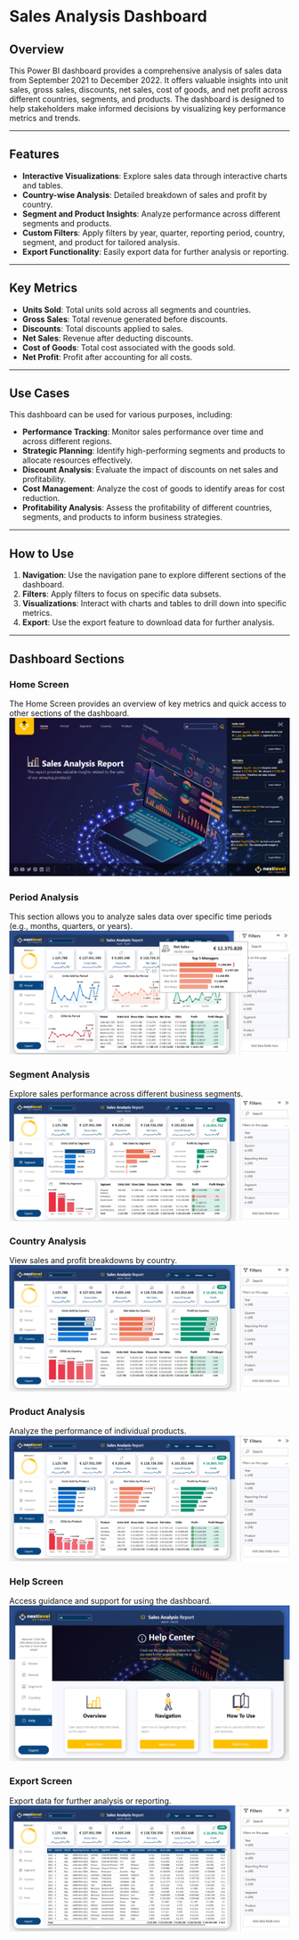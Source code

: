 # Sales Analysis Dashboard

## Overview  
This Power BI dashboard provides a comprehensive analysis of sales data from September 2021 to December 2022. It offers valuable insights into unit sales, gross sales, discounts, net sales, cost of goods, and net profit across different countries, segments, and products. The dashboard is designed to help stakeholders make informed decisions by visualizing key performance metrics and trends.

---

## Features  
- **Interactive Visualizations**: Explore sales data through interactive charts and tables.  
- **Country-wise Analysis**: Detailed breakdown of sales and profit by country.  
- **Segment and Product Insights**: Analyze performance across different segments and products.  
- **Custom Filters**: Apply filters by year, quarter, reporting period, country, segment, and product for tailored analysis.  
- **Export Functionality**: Easily export data for further analysis or reporting.  

---

## Key Metrics  
- **Units Sold**: Total units sold across all segments and countries.  
- **Gross Sales**: Total revenue generated before discounts.  
- **Discounts**: Total discounts applied to sales.  
- **Net Sales**: Revenue after deducting discounts.  
- **Cost of Goods**: Total cost associated with the goods sold.  
- **Net Profit**: Profit after accounting for all costs.  

---

## Use Cases  
This dashboard can be used for various purposes, including:  
- **Performance Tracking**: Monitor sales performance over time and across different regions.  
- **Strategic Planning**: Identify high-performing segments and products to allocate resources effectively.  
- **Discount Analysis**: Evaluate the impact of discounts on net sales and profitability.  
- **Cost Management**: Analyze the cost of goods to identify areas for cost reduction.  
- **Profitability Analysis**: Assess the profitability of different countries, segments, and products to inform business strategies.  

---

## How to Use  
1. **Navigation**: Use the navigation pane to explore different sections of the dashboard.  
2. **Filters**: Apply filters to focus on specific data subsets.  
3. **Visualizations**: Interact with charts and tables to drill down into specific metrics.  
4. **Export**: Use the export feature to download data for further analysis.  

---

## Dashboard Sections  

### Home Screen  
The Home Screen provides an overview of key metrics and quick access to other sections of the dashboard.  
![Home Screen](Dashboard%20Screenshots/Home%20Screen.png)  

### Period Analysis  
This section allows you to analyze sales data over specific time periods (e.g., months, quarters, or years).  
![Period Analysis](Dashboard%20Screenshots/Period%20Analysis.png)  

### Segment Analysis  
Explore sales performance across different business segments.  
![Segment Analysis](Dashboard%20Screenshots/Segment%20Analysis.png)  

### Country Analysis  
View sales and profit breakdowns by country.  
![Country Analysis](Dashboard%20Screenshots/Country%20Analysis.png)  

### Product Analysis  
Analyze the performance of individual products.  
![Product Analysis](Dashboard%20Screenshots/Product%20Analysis.png)  

### Help Screen  
Access guidance and support for using the dashboard.  
![Help Screen](Dashboard%20Screenshots/Help%20Screen.png)  

### Export Screen  
Export data for further analysis or reporting.  
![Export Screen](Dashboard%20Screenshots/Export%20Screen.png)  
